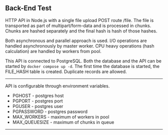 ## Back-End Test
HTTP API in Node.js with a single file upload POST route /file.
The file is transported as part of multipart/form-data and is processed in chunks.
Chunks are hashed separately and the final hash is hash of those hashes.

Both asynchronous and parallel approach is used.
I/O operations are handled asynchronously by master worker.
CPU heavy operations (hash calculation) are handled by workers from pool.

This API is connected to PostgreSQL.
Both the database and the API can be started by ``docker compose up -d``.
The first time the database is started, the FILE_HASH table is created.
Duplicate records are allowed.

---
API is configurable through environment variables.
- PGHOST - postgres host
- PGPORT - postgres port
- PGUSER - postgres user
- PGPASSWORD - postgres password
- MAX_WORKERS - maximum of workers in pool
- MAX_QUEUESIZE - maximum of chunks in queue
---
